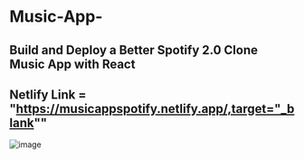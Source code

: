 # Music-App-

## Build and Deploy a Better Spotify 2.0 Clone Music App with React 

## Netlify Link = "https://musicappspotify.netlify.app/,target="_blank""



<img src="https://camo.githubusercontent.com/aa330716523739b8970ec2212fda7f97b81b810dd236af379b789e494a70a32e/68747470733a2f2f692e6962622e636f2f6d4668326b475a2f5468756d626e61696c2d322e706e67" alt="image"/>